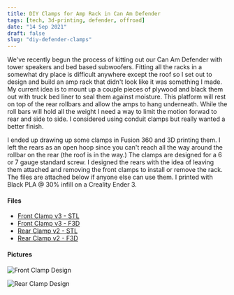 ```yaml
---
title: DIY Clamps for Amp Rack in Can Am Defender
tags: [tech, 3d-printing, defender, offroad]
date: "14 Sep 2021"
draft: false
slug: "diy-defender-clamps"
---
```


We've recently begun the process of kitting out our Can Am Defender with tower speakers and bed based subwoofers. 
Fitting all the racks in a somewhat dry place is difficult anywhere except the roof so I set out to design and 
build an amp rack that didn't look like it was something I made. My current idea is to mount up a couple pieces of
plywood and black them out with truck bed liner to seal them against moisture. This platform will rest on top of the
rear rollbars and allow the amps to hang underneath. While the roll bars will hold all the weight I need a way to
limit the motion forwad to rear and side to side. I considered using conduit clamps but really wanted a better finish.

I ended up drawing up some clamps in Fusion 360 and 3D printing them. I left the rears as an open hoop since you can't 
reach all the way around the rollbar on the rear (the roof is in the way.) The clamps are designed for a 6 or 7 gauge 
standard screw. I designed the rears with the idea of leaving them attached and removing the front clamps to install 
or remove the rack. The files are attached below if anyone else can use them. I printed with Black PLA @ 30% infill 
on a Creality Ender 3.

#### Files

* [Front Clamp v3 - STL](https://data.brooksgarrett.com/defender/designs/front-rollbar-clamp-v3.stl)
* [Front Clamp v3 - F3D](https://data.brooksgarrett.com/defender/designs/front-rollbar-clamp-v3.f3d)
* [Rear Clamp v2 - STL](https://data.brooksgarrett.com/defender/designs/rear-rollbar-clamp-v2.stl)
* [Rear Clamp v2 - F3D](https://data.brooksgarrett.com/defender/designs/rear-rollbar-clamp-v2.f3d)

#### Pictures

![Front Clamp Design](https://data.brooksgarrett.com/defender/designs/front-rollbar-clamp-v3.png)

![Rear Clamp Design](https://data.brooksgarrett.com/defender/designs/rear-rollbar-clamp-v3.png)